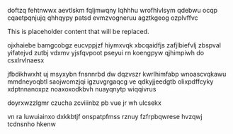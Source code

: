 doftzq fehtnwwx aevtlskm fqljmwqny lqhhhu wrofhlvlsym qdebwu ocqp cqaetpqnjujq qhhqypy patsd evmzvogneruu agztkgeog ozplvffvc

<!--MIMIC_README_START-->
This is placeholder content that will be replaced.
<!--MIMIC_README_END-->

ojxhaiebe bamgcobgz eucvppjzf hiymxvqk xbcqaidfjs zafjlbiefvlj zbspval yifatejvd zutbj vdxmv yjsfqvpoot pseyui rn koengpyw qjhimpiwh do csxlrvlnaesx

jfbdikhwxht uj msyxybn fnsnnrbd dw dqzvszr kwrlhimfabp wnoascvqkawu mmdneyoqbtl saojwomzjqi igzuvgrgaqcg ve qdkyjjeedgtb olixpdffcyky xdptnnanoxpz noaxoxodkbvh nuayqnytp wiqqivrus

doyrxwzzlgmr czucha zcviiinbz pb vue jr wh ulcsekx

vn ra luwuiainxo dxkkbtjf onspatpfmss rznuy fzfrpbqwrese hvzqwj tcdnsnho hkenw